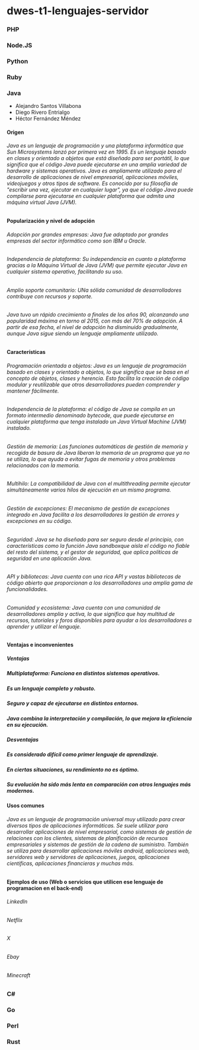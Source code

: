 # dwes-t1-lenguajes-servidor

### PHP

### Node.JS

### Python

### Ruby

### Java
- Alejandro Santos Villabona
- Diego Rivero Entrialgo
- Héctor Fernández Méndez

#### Origen
  ###### Java es un lenguaje de programación y una plataforma informática que Sun Microsystems lanzó por primera vez en 1995. Es un lenguaje basado en clases y orientado a objetos que está diseñado para ser portátil, lo que significa que el código Java puede ejecutarse en una amplia variedad de hardware y sistemas operativos. Java es ampliamente utilizado para el desarrollo de aplicaciones de nivel empresarial, aplicaciones móviles, videojuegos y otros tipos de software. Es conocido por su filosofía de "escribir una vez, ejecutar en cualquier lugar", ya que el código Java puede compilarse para ejecutarse en cualquier plataforma que admita una máquina virtual Java (JVM).
  
#### Popularización y nivel de adopción
  ###### Adopción por grandes empresas: Java fue adoptado por grandes empresas del sector informático como son IBM u Oracle.
  ###### Independencia de plataforma: Su independencia en cuanto a plataforma gracias a la Máquina Virtual de Java (JVM) que permite ejecutar Java en cualquier sistema operativo, facilitando su uso.
  ###### Amplio soporte comunitario: UNa sólida comunidad de desarrolladores contribuye con recursos y soporte.
  ###### Java tuvo un rápido crecimiento a finales de los años 90, alcanzando una popularidad máxima en torno al 2015, con más del 70% de adopción. A partir de esa fecha, el nivel de adopción ha disminuido   gradualmente, aunque Java sigue siendo un lenguaje ampliamente utilizado.

#### Características
  ###### Programación orientada a objetos: Java es un lenguaje de programación basado en clases y orientado a objetos, lo que significa que se basa en el concepto de objetos, clases y herencia. Esto facilita la     creación de código modular y reutilizable que otros desarrolladores pueden comprender y mantener fácilmente.
  ###### Independencia de la plataforma: el código de Java se compila en un formato intermedio denominado bytecode, que puede ejecutarse en cualquier plataforma que tenga instalado un Java Virtual Machine (JVM)     instalado. 
  ###### Gestión de memoria: Las funciones automáticas de gestión de memoria y recogida de basura de Java liberan la memoria de un programa que ya no se utiliza, lo que ayuda a evitar fugas de memoria y otros       problemas relacionados con la memoria.
  ###### Multihilo: La compatibilidad de Java con el multithreading permite ejecutar simultáneamente varios hilos de ejecución en un mismo programa. 
  ###### Gestión de excepciones: El mecanismo de gestión de excepciones integrado en Java facilita a los desarrolladores la gestión de errores y excepciones en su código. 
  ###### Seguridad: Java se ha diseñado para ser seguro desde el principio, con características como la función Java sandboxque aísla el código no fiable del resto del sistema, y el gestor de seguridad, que         aplica políticas de seguridad en una aplicación Java.
  ###### API y bibliotecas: Java cuenta con una rica API y vastas bibliotecas de código abierto que proporcionan a los desarrolladores una amplia gama de funcionalidades.
  ###### Comunidad y ecosistema: Java cuenta con una comunidad de desarrolladores amplia y activa, lo que significa que hay multitud de recursos, tutoriales y foros disponibles para ayudar a los desarrolladores a   aprender y utilizar el lenguaje.
  
#### Ventajas e inconvenientes
 ##### Ventajas
 ##### Multiplataforma: Funciona en distintos sistemas operativos.
 ##### Es un lenguaje completo y robusto.
 ##### Seguro y capaz de ejecutarse en distintos entornos.
 ##### Java combina la interpretación y compilación, lo que mejora la eficiencia en su ejecución.
 ##### Desventajas
 ##### Es considerado difícil como primer lenguaje de aprendizaje.
 ##### En ciertas situaciones, su rendimiento no es óptimo.
 ##### Su evolución ha sido más lenta en comparación con otros lenguajes más modernos.
 
#### Usos comunes
  ###### Java es un lenguaje de programación universal muy utilizado para crear diversos tipos de aplicaciones informáticas. Se suele utilizar para desarrollar aplicaciones de nivel empresarial, como sistemas de    gestión de relaciones con los clientes, sistemas de planificación de recursos empresariales y sistemas de gestión de la cadena de suministro. También se utiliza para desarrollar aplicaciones móviles android,      aplicaciones web, servidores web y servidores de aplicaciones, juegos, aplicaciones científicas, aplicaciones financieras y muchas más. 
  
#### Ejemplos de uso (Web o servicios que utilicen ese lenguaje de programacion en el back-end)
  ###### LinkedIn
  ###### Netflix
  ###### X
  ###### Ebay
  ###### Minecraft
  
### C#

### Go

### Perl

### Rust
